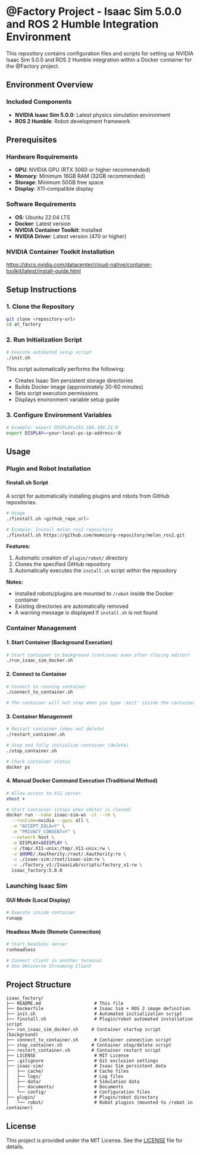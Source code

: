# @Factory Project - Isaac Sim 5.0.0 and ROS 2 Humble Integration Environment

This repository contains configuration files and scripts for setting up NVIDIA Isaac Sim 5.0.0 and ROS 2 Humble integration within a Docker container for the @Factory project.

## Environment Overview

### Included Components
- **NVIDIA Isaac Sim 5.0.0**: Latest physics simulation environment
- **ROS 2 Humble**: Robot development framework


## Prerequisites

### Hardware Requirements
- **GPU**: NVIDIA GPU (RTX 3060 or higher recommended)
- **Memory**: Minimum 16GB RAM (32GB recommended)
- **Storage**: Minimum 50GB free space
- **Display**: X11-compatible display

### Software Requirements
- **OS**: Ubuntu 22.04 LTS
- **Docker**: Latest version
- **NVIDIA Container Toolkit**: Installed
- **NVIDIA Driver**: Latest version (470 or higher)

### NVIDIA Container Toolkit Installation

https://docs.nvidia.com/datacenter/cloud-native/container-toolkit/latest/install-guide.html

## Setup Instructions

### 1. Clone the Repository
```bash
git clone <repository-url> 
cd at_factory
```

### 2. Run Initialization Script
```bash
# Execute automated setup script
./init.sh
```

This script automatically performs the following:
- Creates Isaac Sim persistent storage directories
- Builds Docker image (approximately 30-60 minutes)
- Sets script execution permissions
- Displays environment variable setup guide

### 3. Configure Environment Variables
```bash
# Example: export DISPLAY=192.168.100.21:0
export DISPLAY=<your-local-pc-ip-address>:0
```

## Usage

### Plugin and Robot Installation

#### finstall.sh Script
A script for automatically installing plugins and robots from GitHub repositories.

```bash
# Usage
./finstall.sh <github_repo_url>

# Example: Install melon_ros2 repository
./finstall.sh https://github.com/momoiorg-repository/melon_ros2.git
```

**Features:**
1. Automatic creation of `plugin/robot/` directory
2. Clones the specified GitHub repository
3. Automatically executes the `install.sh` script within the repository

**Notes:**
- Installed robots/plugins are mounted to `/robot` inside the Docker container
- Existing directories are automatically removed
- A warning message is displayed if `install.sh` is not found

### Container Management

#### 1. Start Container (Background Execution)
```bash
# Start container in background (continues even after closing editor)
./run_isaac_sim_docker.sh
```

#### 2. Connect to Container
```bash
# Connect to running container
./connect_to_container.sh

# The container will not stop when you type 'exit' inside the container
```

#### 3. Container Management
```bash
# Restart container (does not delete)
./restart_container.sh

# Stop and fully initialize container (delete)
./stop_container.sh

# Check container status
docker ps
```

#### 4. Manual Docker Command Execution (Traditional Method)
```bash
# Allow access to X11 server
xhost +

# Start container (stops when editor is closed)
docker run --name isaac-sim-ws -it --rm \
  --runtime=nvidia --gpus all \
  -e "ACCEPT_EULA=Y" \
  -e "PRIVACY_CONSENT=Y" \
  --network host \
  -e DISPLAY=$DISPLAY \
  -v /tmp/.X11-unix:/tmp/.X11-unix:rw \
  -v $HOME/.Xauthority:/root/.Xauthority:ro \
  -v ./isaac-sim:/root/isaac-sim:rw \
  -v ./factory_v1:/IsaacLab/scripts/factory_v1:rw \
  isaac_factory:5.0.0
```

### Launching Isaac Sim

#### GUI Mode (Local Display)
```bash
# Execute inside container
runapp
```

#### Headless Mode (Remote Connection)
```bash
# Start headless server
runheadless

# Connect client in another terminal
# Use Omniverse Streaming Client
```

## Project Structure

```
isaac_factory/
├── README.md                    # This file
├── Dockerfile                   # Isaac Sim + ROS 2 image definition
├── init.sh                      # Automated initialization script
├── finstall.sh                  # Plugin/robot automated installation script
├── run_isaac_sim_docker.sh     # Container startup script (background)
├── connect_to_container.sh      # Container connection script
├── stop_container.sh           # Container stop/delete script
├── restart_container.sh        # Container restart script
├── LICENSE                      # MIT License
├── .gitignore                   # Git exclusion settings
├── isaac-sim/                   # Isaac Sim persistent data
│   ├── cache/                   # Cache files
│   ├── logs/                    # Log files
│   ├── data/                    # Simulation data
│   ├── documents/               # Documents
│   └── config/                  # Configuration files
├── plugin/                      # Plugin/robot directory
│   └── robot/                   # Robot plugins (mounted to /robot in container)
```

## License

This project is provided under the MIT License. See the [LICENSE](LICENSE) file for details.
